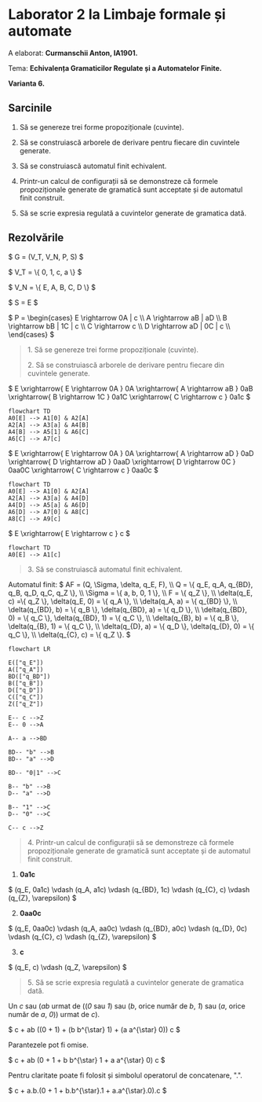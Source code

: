 # Laborator 2 la Limbaje formale și automate

A elaborat: **Curmanschii Anton, IA1901.**

Tema: **Echivalența Gramaticilor Regulate și a Automatelor Finite.**

**Varianta 6.**


## Sarcinile

1. Să se genereze trei forme propoziționale (cuvinte).

2. Să se construiască arborele de derivare pentru fiecare din cuvintele generate.

3. Să se construiască automatul finit echivalent.

4. Printr-un calcul de configurații să se demonstreze că formele propoziționale generate de gramatică sunt acceptate și de automatul finit construit.

5. Să se scrie expresia regulată a cuvintelor generate de gramatica dată.


## Rezolvările

$ G = (V_T, V_N, P, S) $

$ V_T = \\{ 0, 1, c, a \\} $

$ V_N = \\{ E, A, B, C, D \\} $

$ S = E $

$ P =
\begin{cases}
E \rightarrow 0A | c \\\\
A \rightarrow aB | aD \\\\
B \rightarrow bB | 1C | c \\\\
C \rightarrow c \\\\
D \rightarrow aD | 0C | c \\\\
\end{cases}
$


> 1\. Să se genereze trei forme propoziționale (cuvinte).
> 
> 2\. Să se construiască arborele de derivare pentru fiecare din cuvintele generate.

$
E \xrightarrow{ E \rightarrow 0A } 0A 
\xrightarrow{ A \rightarrow aB } 0aB 
\xrightarrow{ B \rightarrow 1C } 0a1C
\xrightarrow{ C \rightarrow c } 0a1c
$

```mermaid
flowchart TD
A0[E] --> A1[0] & A2[A]
A2[A] --> A3[a] & A4[B]
A4[B] --> A5[1] & A6[C]
A6[C] --> A7[c]
```


$
E \xrightarrow{ E \rightarrow 0A } 0A
\xrightarrow{ A \rightarrow aD } 0aD 
\xrightarrow{ D \rightarrow aD } 0aaD 
\xrightarrow{ D \rightarrow 0C } 0aa0C 
\xrightarrow{ C \rightarrow c } 0aa0c
$ 

```mermaid
flowchart TD
A0[E] --> A1[0] & A2[A]
A2[A] --> A3[a] & A4[D]
A4[D] --> A5[a] & A6[D]
A6[D] --> A7[0] & A8[C]
A8[C] --> A9[c]
```


$
E \xrightarrow{ E \rightarrow c } c
$

```mermaid
flowchart TD
A0[E] --> A1[c]
```

> 3\. Să se construiască automatul finit echivalent.

Automatul finit: $ 
AF = (Q, \Sigma, \delta, q_E, F), \\\\
Q = \\{ q_E, q_A, q_{BD}, q_B, q_D, q_C, q_Z \\},   \\\\
\Sigma = \\{ a, b, 0, 1 \\},         \\\\
F = \\{ q_Z \\},                  \\\\
\delta(q_E, c) =\\{ q_Z \\}, \delta(q_E, 0) = \\{ q_A \\}, \\\\ 
\delta(q_A, a) = \\{ q_{BD} \\}, \\\\
\delta(q_{BD}, b) = \\{ q_B \\}, \delta(q_{BD}, a) = \\{ q_D \\}, \\\\
\delta(q_{BD}, 0) = \\{ q_C \\}, \delta(q_{BD}, 1) = \\{ q_C \\}, \\\\
\delta(q_{B}, b) = \\{ q_B \\}, \delta(q_{B}, 1) = \\{ q_C \\}, \\\\
\delta(q_{D}, a) = \\{ q_D \\}, \delta(q_{D}, 0) = \\{ q_C \\}, \\\\
\delta(q_{C}, c) = \\{ q_Z \\}.
$

```mermaid
flowchart LR

E(["q_E"])
A(["q_A"])
BD(["q_BD"])
B(["q_B"])
D(["q_D"])
C(["q_C"])
Z(["q_Z"])

E-- c -->Z
E-- 0 -->A

A-- a -->BD

BD-- "b" -->B
BD-- "a" -->D

BD-- "0|1" -->C

B-- "b" -->B
D-- "a" -->D

B-- "1" -->C
D-- "0" -->C

C-- c -->Z
```

> 4\. Printr-un calcul de configurații să se demonstreze că formele propoziționale generate de gramatică sunt acceptate și de automatul finit construit.


1. **0a1c**

$ (q_E, 0a1c) \vdash (q_A, a1c) \vdash (q_{BD}, 1c) \vdash (q_{C}, c) \vdash (q_{Z}, \varepsilon) $

2. **0aa0c**

$ (q_E, 0aa0c) \vdash (q_A, aa0c) \vdash (q_{BD}, a0c) \vdash (q_{D}, 0c) \vdash (q_{C}, c) \vdash (q_{Z}, \varepsilon) $

3. **c**

$ (q_E, c) \vdash (q_Z, \varepsilon) $


> 5\. Să se scrie expresia regulată a cuvintelor generate de gramatica dată.

Un *c* sau (*ab* urmat de ((*0* sau *1*) sau (*b*, orice număr de *b*, *1*) sau (*a*, orice număr de *a*, *0*)) urmat de *c*).

$ c + ab ((0 + 1) + (b b^{\star} 1) + (a a^{\star} 0)) c $

Parantezele pot fi omise.

$ c + ab (0 + 1 + b b^{\star} 1 + a a^{\star} 0) c $

Pentru claritate poate fi folosit și simbolul operatorul de concatenare, ".".

$ c + a.b.(0 + 1 + b.b^{\star}.1 + a.a^{\star}.0).c $
